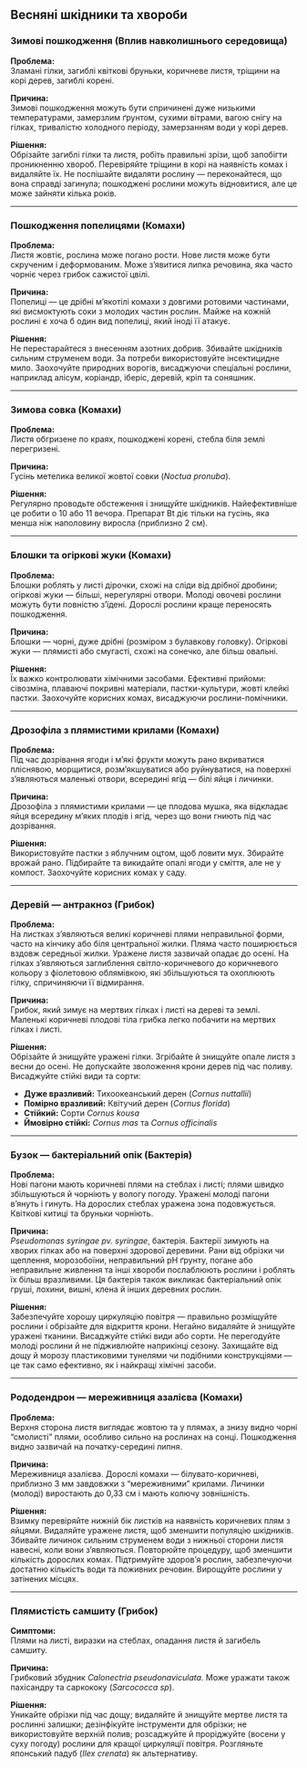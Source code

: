 ## Весняні шкідники та хвороби

### Зимові пошкодження (Вплив навколишнього середовища)

**Проблема:**  
Зламані гілки, загиблі квіткові бруньки, коричневе листя, тріщини на корі дерев, загиблі корені.

**Причина:**  
Зимові пошкодження можуть бути спричинені дуже низькими температурами, замерзлим ґрунтом, сухими вітрами, вагою снігу на гілках, тривалістю холодного періоду, замерзанням води у корі дерев.

**Рішення:**  
Обрізайте загиблі гілки та листя, робіть правильні зрізи, щоб запобігти проникненню хвороб. Перевіряйте тріщини в корі на наявність комах і видаляйте їх. Не поспішайте видаляти рослину — переконайтеся, що вона справді загинула; пошкоджені рослини можуть відновитися, але це може зайняти кілька років.

---

### Пошкодження попелицями (Комахи)

**Проблема:**  
Листя жовтіє, рослина може погано рости. Нове листя може бути скрученим і деформованим. Може з’явитися липка речовина, яка часто чорніє через грибок сажистої цвілі.

**Причина:**  
Попелиці — це дрібні м’якотілі комахи з довгими ротовими частинами, які висмоктують соки з молодих частин рослин. Майже на кожній рослині є хоча б один вид попелиці, який іноді її атакує.

**Рішення:**  
Не перестарайтеся з внесенням азотних добрив. Збивайте шкідників сильним струменем води. За потреби використовуйте інсектицидне мило. Заохочуйте природних ворогів, висаджуючи спеціальні рослини, наприклад алісум, коріандр, іберіс, деревій, кріп та соняшник.

---

### Зимова совка (Комахи)

**Проблема:**  
Листя обгризене по краях, пошкоджені корені, стебла біля землі перегризені.

**Причина:**  
Гусінь метелика великої жовтої совки (*Noctua pronuba*).

**Рішення:**  
Регулярно проводьте обстеження і знищуйте шкідників. Найефективніше це робити о 10 або 11 вечора. Препарат Bt діє тільки на гусінь, яка менша ніж наполовину виросла (приблизно 2 см).

---

### Блошки та огіркові жуки (Комахи)

**Проблема:**  
Блошки роблять у листі дірочки, схожі на сліди від дрібної дробини; огіркові жуки — більші, нерегулярні отвори. Молоді овочеві рослини можуть бути повністю з’їдені. Дорослі рослини краще переносять пошкодження.

**Причина:**  
Блошки — чорні, дуже дрібні (розміром з булавкову головку). Огіркові жуки — плямисті або смугасті, схожі на сонечко, але більш овальні.

**Рішення:**  
Їх важко контролювати хімічними засобами. Ефективні прийоми: сівозміна, плаваючі покривні матеріали, пастки-культури, жовті клейкі пастки. Заохочуйте корисних комах, висаджуючи рослини-помічники.

---

### Дрозофіла з плямистими крилами (Комахи)

**Проблема:**  
Під час дозрівання ягоди і м’які фрукти можуть рано вкриватися пліснявою, морщитися, розм’якшуватися або руйнуватися, на поверхні з’являються маленькі отвори, всередині ягід — білі яйця і личинки.

**Причина:**  
Дрозофіла з плямистими крилами — це плодова мушка, яка відкладає яйця всередину м’яких плодів і ягід, через що вони гниють під час дозрівання.

**Рішення:**  
Використовуйте пастки з яблучним оцтом, щоб ловити мух. Збирайте врожай рано. Підбирайте та викидайте опалі ягоди у сміття, але не у компост. Заохочуйте корисних комах у саду.

---

### Деревій — антракноз (Грибок)

**Проблема:**  
На листках з’являються великі коричневі плями неправильної форми, часто на кінчику або біля центральної жилки. Пляма часто поширюється вздовж середньої жилки. Уражене листя зазвичай опадає до осені. На гілках з’являються заглиблення світло-коричневого до коричневого кольору з фіолетовою облямівкою, які збільшуються та охоплюють гілку, спричиняючи її відмирання.

**Причина:**  
Грибок, який зимує на мертвих гілках і листі на дереві та землі. Маленькі коричневі плодові тіла грибка легко побачити на мертвих гілках і листі.

**Рішення:**  
Обрізайте й знищуйте уражені гілки. Згрібайте й знищуйте опале листя з весни до осені. Не допускайте зволоження крони дерев під час поливу. Висаджуйте стійкі види та сорти:

- **Дуже вразливий:** Тихоокеанський дерен (*Cornus nuttallii*)
- **Помірно вразливий:** Квітучий дерен (*Cornus florida*)
- **Стійкий:** Сорти *Cornus kousa*
- **Ймовірно стійкі:** *Cornus mas* та *Cornus officinalis*

---

### Бузок — бактеріальний опік (Бактерія)

**Проблема:**  
Нові пагони мають коричневі плями на стеблах і листі; плями швидко збільшуються й чорніють у вологу погоду. Уражені молоді пагони в’януть і гинуть. На дорослих стеблах уражена зона подовжується. Квіткові китиці та бруньки чорніють.

**Причина:**  
*Pseudomonas syringae pv. syringae*, бактерія. Бактерії зимують на хворих гілках або на поверхні здорової деревини. Рани від обрізки чи щеплення, морозобоїни, неправильний pH ґрунту, погане або неправильне живлення та інші хвороби послаблюють рослини і роблять їх більш вразливими. Ця бактерія також викликає бактеріальний опік груші, лохини, вишні, клена й інших деревних рослин.

**Рішення:**  
Забезпечуйте хорошу циркуляцію повітря — правильно розміщуйте рослини і обрізайте для відкриття крони. Негайно видаляйте й знищуйте уражені тканини. Висаджуйте стійкі види або сорти. Не перегодуйте молоді рослини й не підживлюйте наприкінці сезону. Захищайте від дощу й морозу пластиковими тунелями чи подібними конструкціями — це так само ефективно, як і найкращі хімічні засоби.

---

### Рододендрон — мереживниця азалієва (Комахи)

**Проблема:**  
Верхня сторона листя виглядає жовтою та у плямах, а знизу видно чорні “смолисті” плями, особливо сильно на рослинах на сонці. Пошкодження видно зазвичай на початку-середині липня.

**Причина:**  
Мереживниця азалієва. Дорослі комахи — білувато-коричневі, приблизно 3 мм завдовжки з “мереживними” крилами. Личинки (молоді) виростають до 0,33 см і мають колючу зовнішність.

**Рішення:**  
Взимку перевіряйте нижній бік листків на наявність коричневих плям з яйцями. Видаляйте уражене листя, щоб зменшити популяцію шкідників. Збивайте личинок сильним струменем води з нижньої сторони листя навесні, коли вони з’являються. Повторюйте процедуру, щоб зменшити кількість дорослих комах. Підтримуйте здоров’я рослин, забезпечуючи достатню кількість води та поживних речовин. Вирощуйте рослини у затінених місцях.

---

### Плямистість самшиту (Грибок)

**Симптоми:**  
Плями на листі, виразки на стеблах, опадання листя й загибель самшиту.

**Причина:**  
Грибковий збудник *Calonectria pseudonaviculata*. Може уражати також пахісандру та саркококу (*Sarcococca sp*).

**Рішення:**  
Уникайте обрізки під час дощу; видаляйте й знищуйте мертве листя та рослинні залишки; дезінфікуйте інструменти для обрізки; не використовуйте верхній полив; розсаджуйте й проріджуйте (восени у суху погоду) рослини для кращої циркуляції повітря. Розгляньте японський падуб (*Ilex crenata*) як альтернативу.
